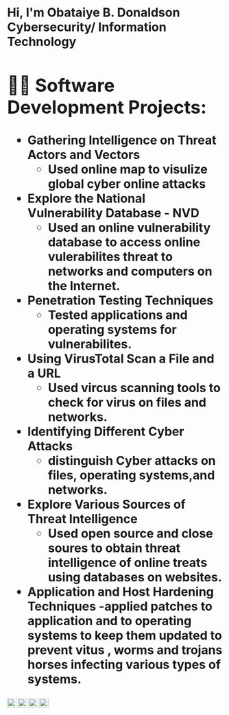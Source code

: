 <h1>Hi, I'm Obataiye B. Donaldson  <br/><a, <a">Cybersecurity/ Information Technology</a>
<h2>👨‍💻 Software Development Projects:</h2>

- <b> Gathering Intelligence on Threat Actors and Vectors</b>
  - Used online map to visulize global cyber online attacks
- <b>Explore the National Vulnerability Database - NVD</b>
  - Used an online vulnerability database to access online vulerabilites  threat to networks and computers on the Internet.
- <b>Penetration Testing Techniques </b>
  - Tested applications and operating systems for vulnerabilites.
- <b>Using VirusTotal Scan a File and a URL</b>
  - Used vircus scanning tools to check for virus on files and networks.
- <b> Identifying Different Cyber Attacks</b>
  - distinguish Cyber attacks on files, operating systems,and networks.
- <b>Explore Various Sources of Threat Intelligence</b>
  - Used open source and close soures to obtain threat intelligence  of online treats using databases on websites.
- <b> Application and Host Hardening Techniques</b>
   -applied patches to application and to operating systems to keep them updated to prevent vitus , worms and trojans horses infecting various types of systems.

[<img align="left" alt="JoshMadakor | YouTube" width="22px" src="https://cdn.jsdelivr.net/npm/simple-icons@v3/icons/youtube.svg" />][youtube]
[<img align="left" alt="JoshMadakor | Twitter" width="22px" src="https://cdn.jsdelivr.net/npm/simple-icons@v3/icons/twitter.svg" />][twitter]
[<img align="left" alt="JoshMadakor | LinkedIn" width="22px" src="https://cdn.jsdelivr.net/npm/simple-icons@v3/icons/linkedin.svg" />][linkedin]
[<img align="left" alt="JoshMadakor | Instagram" width="22px" src="https://cdn.jsdelivr.net/npm/simple-icons@v3/icons/instagram.svg" />][instagram]

[twitter]: https://twitter.com/joshmadakor
[youtube]: https://www.youtube.com/c/joshmadakor
[instagram]: https://www.instagram.com/joshmadakor/
[linkedin]: https://www.linkedin.com/in/obataiye-donaldson-8588ab118

<!--
**joshmadakor1/joshmadakor1** is a ✨ _special_ ✨ repository because its `README.md` (this file) appears on your GitHub profile.

Here are some ideas to get you started:

- 🔭 I’m currently working on ...
- 🌱 I’m currently learning ...
- 👯 I’m looking to collaborate on ...
- 🤔 I’m looking for help with ...
- 💬 Ask me about ...
- 📫 How to reach me: ...
- 😄 Pronouns: ...
- ⚡ Fun fact: ...
-->
